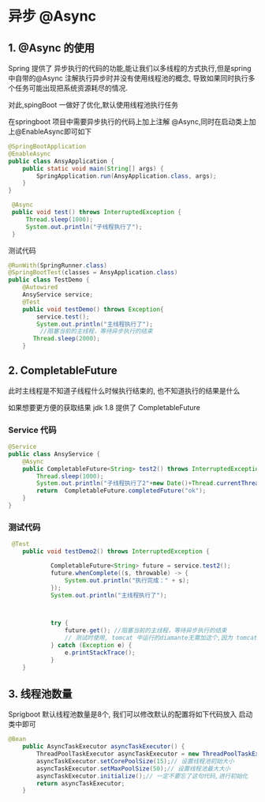 #  异步  @Async

## 1. @Async 的使用

Spring 提供了 异步执行的代码的功能,能让我们以多线程的方式执行,但是spring 中自带的@Async 注解执行异步时并没有使用线程池的概念, 导致如果同时执行多个任务可能出现把系统资源耗尽的情况.

对此,spingBoot 一做好了优化,默认使用线程池执行任务



在springboot 项目中需要异步执行的代码上加上注解 @Async,同时在启动类上加上@EnableAsync即可如下

```java
@SpringBootApplication
@EnableAsync
public class AnsyApplication {
    public static void main(String[] args) {
        SpringApplication.run(AnsyApplication.class, args);
    }
}
```



```java
 @Async
 public void test() throws InterruptedException {
     Thread.sleep(1000);
     System.out.println("子线程执行了");
 }
```

测试代码

```java
@RunWith(SpringRunner.class)
@SpringBootTest(classes = AnsyApplication.class)
public class TestDemo {
    @Autowired
    AnsyService service;
    @Test
    public void testDemo() throws Exception{
        service.test();
        System.out.println("主线程执行了");
         //阻塞当前的主线程，等待异步执行的结束
       Thread.sleep(2000);
    }
```

## 2. CompletableFuture

 此时主线程是不知道子线程什么时候执行结束的, 也不知道执行的结果是什么

如果想要更方便的获取结果 jdk 1.8 提供了 CompletableFuture

### Service 代码

```java
@Service
public class AnsyService {
    @Async
    public CompletableFuture<String> test2() throws InterruptedException {
        Thread.sleep(1000);
        System.out.println("子线程执行了2"+new Date()+Thread.currentThread().getName());
        return  CompletableFuture.completedFuture("ok");
    }
}
```

### 测试代码

```java
 @Test
    public void testDemo2() throws InterruptedException {

            CompletableFuture<String> future = service.test2();
            future.whenComplete((s, throwable) -> {
                System.out.println("执行完成：" + s);
            });
            System.out.println("主线程执行了");



            try {
                future.get(); //阻塞当前的主线程，等待异步执行的结束
                // 测试时使用, tomcat 中运行的diamante无需加这个,因为 tomcat一直在运行
            } catch (Exception e) {
                e.printStackTrace();
            }
    }
```

## 3. 线程池数量

Sprigboot 默认线程池数量是8个,   我们可以修改默认的配置将如下代码放入 启动类中即可

```java
@Bean
    public AsyncTaskExecutor asyncTaskExecutor() {
        ThreadPoolTaskExecutor asyncTaskExecutor = new ThreadPoolTaskExecutor();
        asyncTaskExecutor.setCorePoolSize(15);// 设置线程池初始大小
        asyncTaskExecutor.setMaxPoolSize(50);// 设置线程池最大大小
        asyncTaskExecutor.initialize();// 一定不要忘了这句代码,进行初始化
        return asyncTaskExecutor;
    }
```








